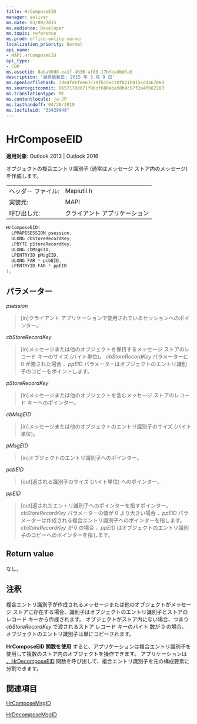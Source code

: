 ```yaml
---
title: HrComposeEID
manager: soliver
ms.date: 03/09/2015
ms.audience: Developer
ms.topic: reference
ms.prod: office-online-server
localization_priority: Normal
api_name:
- MAPI.HrComposeEID
api_type:
- COM
ms.assetid: 8aba90d8-ea1f-4636-af80-17bfeadbdfa0
description: '最終更新日: 2015 年 3 月 9 日'
ms.openlocfilehash: 7de4fdefee67c79fb15ac28f821b015cdda6708d
ms.sourcegitcommit: 8657170d071f9bcf680aba50b9c07f2a4fb82283
ms.translationtype: MT
ms.contentlocale: ja-JP
ms.lasthandoff: 04/28/2019
ms.locfileid: "33429048"
---
```

# <a name="hrcomposeeid"></a>HrComposeEID

  
  
**適用対象**: Outlook 2013 | Outlook 2016 
  
オブジェクトの複合エントリ識別子 (通常はメッセージ ストア内のメッセージ) を作成します。 
  
|||
|:-----|:-----|
|ヘッダー ファイル:  <br/> |Mapiutil.h  <br/> |
|実装元:  <br/> |MAPI  <br/> |
|呼び出し元:  <br/> |クライアント アプリケーション  <br/> |
   
```cpp
HrComposeEID(
  LPMAPISESSION psession,
  ULONG cbStoreRecordKey,
  LPBYTE pStoreRecordKey,
  ULONG cbMsgEID,
  LPENTRYID pMsgEID,
  ULONG FAR * pcbEID,
  LPENTRYID FAR * ppEID
);
```

## <a name="parameters"></a>パラメーター

 _psession_
  
> [in]クライアント アプリケーションで使用されているセッションへのポインター。 
    
 _cbStoreRecordKey_
  
> [in]メッセージまたは他のオブジェクトを保持するメッセージ ストアのレコード キーのサイズ (バイト単位)。 _cbStoreRecordKey_ パラメーターに 0 が渡された場合 _、ppEID_ パラメーターはオブジェクトのエントリ識別子のコピーをポイントします。 
    
 _pStoreRecordKey_
  
> [in]メッセージまたは他のオブジェクトを含むメッセージ ストアのレコード キーへのポインター。 
    
 _cbMsgEID_
  
> [in]メッセージまたは他のオブジェクトのエントリ識別子のサイズ (バイト単位)。 
    
 _pMsgEID_
  
> [in]オブジェクトのエントリ識別子へのポインター。 
    
 _pcbEID_
  
> [out]返される識別子のサイズ (バイト単位) へのポインター。 
    
 _ppEID_
  
> [out]返されたエントリ識別子へのポインターを指すポインター。 _cbStoreRecordKey_ パラメーターの値が 0 より大きい場合 _、ppEID_ パラメーターは作成される複合エントリ識別子へのポインターを指します。 _cbStoreRecordKey が_ 0 の場合 _、ppEID_ はオブジェクトのエントリ識別子のコピーへのポインターを指します。 
    
## <a name="return-value"></a>Return value

なし。
  
## <a name="remarks"></a>注釈

複合エントリ識別子が作成されるメッセージまたは他のオブジェクトがメッセージ ストアに存在する場合、識別子はオブジェクトのエントリ識別子とストアのレコード キーから作成されます。 オブジェクトがストア内にない場合、つまり  _cbStoreRecordKey_ で渡されるストア レコード キーのバイト 数が 0 の場合、オブジェクトのエントリ識別子は単にコピーされます。 
  
**HrComposeEID 関数を使用** すると、アプリケーションは複合エントリ識別子を使用して複数のストア内のオブジェクトを操作できます。 アプリケーションは [、HrDecomposeEID](hrdecomposeeid.md) 関数を呼び出して、複合エントリ識別子を元の構成要素に分割できます。 
  
## <a name="see-also"></a>関連項目



[HrComposeMsgID](hrcomposemsgid.md)
  
[HrDecomposeMsgID](hrdecomposemsgid.md)

